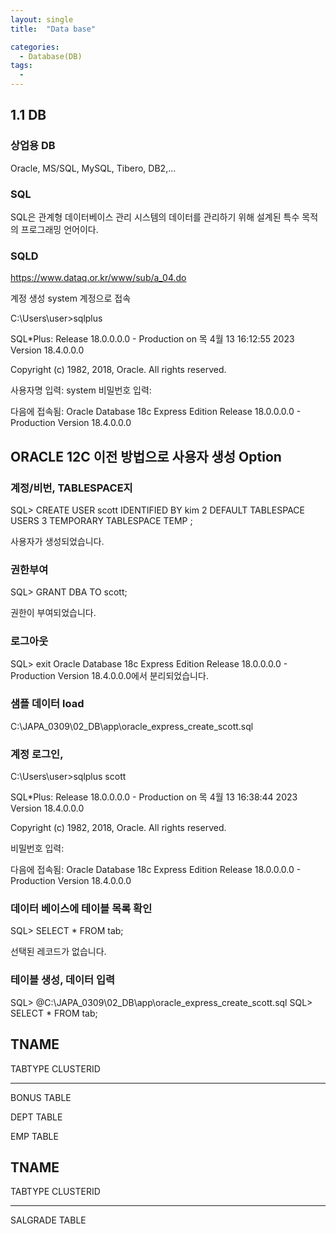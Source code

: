 ```yaml
---
layout: single
title:  "Data base"

categories:
  - Database(DB)
tags:
  - 
---
```

1.1 DB
---
### 상업용 DB

Oracle, MS/SQL, MySQL, Tibero, DB2,...

### SQL

SQL은 관계형 데이터베이스 관리 시스템의 데이터를 관리하기 위해 설계된 특수 목적의  프로그래밍 언어이다.

### SQLD

https://www.dataq.or.kr/www/sub/a_04.do

계정 생성
system 계정으로 접속

C:\Users\user>sqlplus

SQL*Plus: Release 18.0.0.0.0 - Production on 목 4월 13 16:12:55 2023
Version 18.4.0.0.0

Copyright (c) 1982, 2018, Oracle.  All rights reserved.

사용자명 입력: system
비밀번호 입력:

다음에 접속됨:
Oracle Database 18c Express Edition Release 18.0.0.0.0 - Production
Version 18.4.0.0.0

## ORACLE 12C 이전 방법으로 사용자 생성 Option

### 계정/비번, TABLESPACE지

SQL> CREATE USER scott IDENTIFIED BY kim
  2  DEFAULT TABLESPACE USERS
  3  TEMPORARY TABLESPACE TEMP ;

사용자가 생성되었습니다.

### 권한부여

SQL> GRANT DBA TO scott;

권한이 부여되었습니다.

### 로그아웃

SQL> exit
Oracle Database 18c Express Edition Release 18.0.0.0.0 - Production
Version 18.4.0.0.0에서 분리되었습니다.

### 샘플 데이터 load

C:\JAPA_0309\02_DB\app\oracle_express_create_scott.sql

### 계정 로그인, 

C:\Users\user>sqlplus scott

SQL*Plus: Release 18.0.0.0.0 - Production on 목 4월 13 16:38:44 2023
Version 18.4.0.0.0

Copyright (c) 1982, 2018, Oracle.  All rights reserved.

비밀번호 입력:

다음에 접속됨:
Oracle Database 18c Express Edition Release 18.0.0.0.0 - Production
Version 18.4.0.0.0

### 데이터 베이스에 테이블 목록 확인

SQL> SELECT * FROM tab;

선택된 레코드가 없습니다.

### 테이블 생성, 데이터 입력


SQL> @C:\JAPA_0309\02_DB\app\oracle_express_create_scott.sql
SQL> SELECT * FROM tab;

TNAME
--------------------------------------------------------------------------------
TABTYPE                     CLUSTERID
-------------------------- ----------
BONUS
TABLE

DEPT
TABLE

EMP
TABLE


TNAME
--------------------------------------------------------------------------------
TABTYPE                     CLUSTERID
-------------------------- ----------
SALGRADE
TABLE







